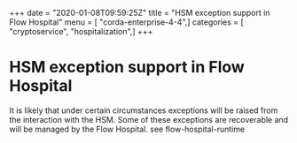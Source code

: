 +++
date = "2020-01-08T09:59:25Z"
title = "HSM exception support in Flow Hospital"
menu = [ "corda-enterprise-4-4",]
categories = [ "cryptoservice", "hospitalization",]
+++


# HSM exception support in Flow Hospital

It is likely that under certain circumstances exceptions will be raised from the interaction with the HSM.
            Some of these exceptions are recoverable and will be managed by the Flow Hospital.  see flow-hospital-runtime


